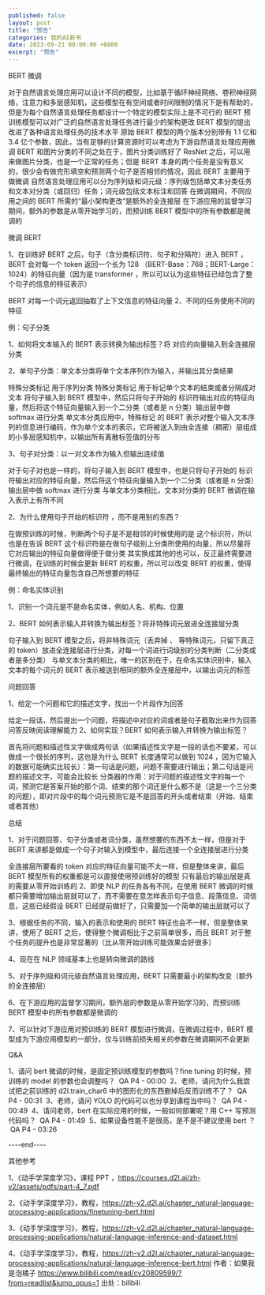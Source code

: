 ```yaml
---
published: false
layout: post
title: "预告"
categories: 我的AI新书
date: 2023-09-21 00:00:00 +0800
excerpt: "预告"
---
```



BERT 微调

对于自然语言处理应用可以设计不同的模型，比如基于循环神经网络、卷积神经网络，注意力和多层感知机，这些模型在有空间或者时间限制的情况下是有帮助的，但是为每个自然语言处理任务都设计一个特定的模型实际上是不可行的
BERT 预训练模型可以对广泛的自然语言处理任务进行最少的架构更改
BERT 模型的提出改进了各种语言处理任务的技术水平
原始 BERT 模型的两个版本分别带有 1.1 亿和 3.4 亿个参数，因此，当有足够的计算资源时可以考虑为下游自然语言处理应用微调 BERT
和图片分类的不同之处在于，图片分类训练好了 ResNet 之后，可以用来做图片分类，也是一个正常的任务；但是 BERT 本身的两个任务是没有意义的，很少会有做完形填空和预测两个句子是否相邻的情况，因此 BERT 主要用于做微调
自然语言处理应用可以分为序列级和词元级：序列级包括单文本分类任务和文本对分类（或回归）任务；词元级包括文本标注和回答
在微调期间，不同应用之间的 BERT 所需的“最小架构更改”是额外的全连接层
在下游应用的监督学习期间，额外的参数是从零开始学习的，而预训练 BERT 模型中的所有参数都是微调的




微调 BERT


1、在训练好 BERT 之后，句子（含分类标识符、句子和分隔符）进入 BERT ，BERT 会对每一个 token 返回一个长为 128 （BERT-Base：768；BERT-Large：1024）的特征向量（因为是 transformer ，所以可以认为这些特征已经包含了整个句子的信息的特征表示）

BERT 对每一个词元返回抽取了上下文信息的特征向量
2、不同的任务使用不同的特征









例：句子分类

1、如何将文本输入的 BERT 表示转换为输出标签？将 <cls> 对应的向量输入到全连接层分类

2、单句子分类：单文本分类将单个文本序列作为输入，并输出其分类结果

特殊分类标记 <cls> 用于序列分类
特殊分类标记 <sep> 用于标记单个文本的结束或者分隔成对文本
将句子输入到 BERT 模型中，然后只将句子开始的 <cls> 标识符输出对应的特征向量，然后将这个特征向量输入到一个二分类（或者是 n 分类）输出层中做 softmax 进行分类
单文本分类应用中，特殊标记 <cls> 的 BERT 表示对整个输入文本序列的信息进行编码，作为单个文本的表示，它将被送入到由全连接（稠密）层组成的小多层感知机中，以输出所有离散标签值的分布



3、句子对分类：以一对文本作为输入但输出连续值

对于句子对也是一样的，将句子输入到 BERT 模型中，也是只将句子开始的 <cls> 标识符输出对应的特征向量，然后将这个特征向量输入到一个二分类（或者是 n 分类）输出层中做 softmax 进行分类
与单文本分类相比，文本对分类的 BERT 微调在输入表示上有所不同

2、为什么使用句子开始的标识符 <cls> ，而不是用别的东西？

在做预训练的时候，判断两个句子是不是相邻的时候使用的是 <cls> 这个标识符，所以也是在告诉 BERT 这个标识符是在做句子级别上分类所使用的向量，所以尽量将它对应输出的特征向量做得便于做分类
其实换成其他的也可以，反正最终需要进行微调，在训练的时候会更新 BERT 的权重，所以可以改变 BERT 的权重，使得最终输出的特征向量包含自己所想要的特征








例：命名实体识别

1、识别一个词元是不是命名实体，例如人名、机构、位置

2、BERT 如何表示输入并转换为输出标签？将非特殊词元放进全连接层分类

句子输入到 BERT 模型之后，将非特殊词元（丢弃掉 <cls> 、<sep> 等特殊词元，只留下真正的 token）放进全连接层进行分类，对每一个词进行词级别的分类判断（二分类或者是多分类）
与单文本分类的相比，唯一的区别在于，在命名实体识别中，输入文本的每个词元的 BERT 表示被送到相同的额外全连接层中，以输出词元的标签









问题回答

1、给定一个问题和它的描述文字，找出一个片段作为回答

给定一段话，然后提出一个问题，将描述中对应的词或者是句子截取出来作为回答
问答反映阅读理解能力
2、如何实现？BERT 如何表示输入并转换为输出标签？


首先将问题和描述性文字做成两句话（如果描述性文字是一段的话也不要紧，可以做成一个很长的序列，这也是为什么 BERT 长度通常可以做到 1024 ，因为它输入的数据可能确实比较长）：第一句话是问题，问题不需要进行输出；第二句话是问题的描述文字，可能会比较长
分类器的作用：对于问题的描述性文字的每一个词，预测它是答案开始的那个词、结束的那个词还是什么都不是（这是一个三分类的问题），即对片段中的每个词元预测它是不是回答的开头或者结束（开始、结束或者其他）








总结

1、对于问题回答、句子分类或者词分类，虽然想要的东西不太一样，但是对于 BERT 来讲都是做成一个句子对输入到模型中，最后连接一个全连接层进行分类

全连接层所要看的 token 对应的特征向量可能不太一样，但是整体来讲，最后 BERT 模型所有的权重都是可以直接使用预训练好的模型
只有最后的输出层是真的需要从零开始训练的
2、即使 NLP 的任务各有不同，在使用 BERT 微调的时候都只需要增加输出层就可以了，而不需要在意怎样表示句子信息、段落信息、词信息，这些已经假设 BERT 已经提前做好了，只需要加一个简单的输出层就可以了

3、根据任务的不同，输入的表示和使用的 BERT 特征也会不一样，但是整体来讲，使用了 BERT 之后，使得整个微调相比于之前简单很多，而且 BERT 对于整个任务的提升也是非常显著的（比从零开始训练可能效果会好很多）

4、现在在 NLP 领域基本上也是转向微调的路线

5、对于序列级和词元级自然语言处理应用，BERT 只需要最小的架构改变（额外的全连接层）

6、在下游应用的监督学习期间，额外层的参数是从零开始学习的，而预训练 BERT 模型中的所有参数都是微调的

7、可以针对下游应用对预训练的 BERT 模型进行微调，在微调过程中，BERT 模型成为下游应用模型的一部分，仅与训练前损失相关的参数在微调期间不会更新









Q&A

1、请问 bert 微调的时候，是固定预训练模型的参数吗？fine tuning 的时候，预训练的 model 的参数也会调整吗？
﻿
QA P4 - 00:00
﻿
2、老师，请问为什么我尝试把之前训练的 d2l.train_char6 中的图形化的东西删掉后反而训练不了？
﻿
QA P4 - 00:31
﻿
3、老师，请问 YOLO 的代码可以也分享到课程当中吗？
﻿
QA P4 - 00:49
﻿
4、请问老师，bert 在实际应用的时候，一般如何部署呢？用 C++ 写预测代码吗？
﻿
QA P4 - 01:49
﻿
5、如果设备性能不是很高，是不是不建议使用 bert ？
﻿
QA P4 - 03:26
﻿








----end----

其他参考

1、《动手学深度学习》，课程 PPT ，https://courses.d2l.ai/zh-v2/assets/pdfs/part-4_7.pdf

2、《动手学深度学习》，教程，https://zh-v2.d2l.ai/chapter_natural-language-processing-applications/finetuning-bert.html

3、《动手学深度学习》，教程，https://zh-v2.d2l.ai/chapter_natural-language-processing-applications/natural-language-inference-and-dataset.html

4、《动手学深度学习》，教程，https://zh-v2.d2l.ai/chapter_natural-language-processing-applications/natural-language-inference-bert.html 作者：如果我是泡橘子 https://www.bilibili.com/read/cv20809599/?from=readlist&jump_opus=1 出处：bilibili